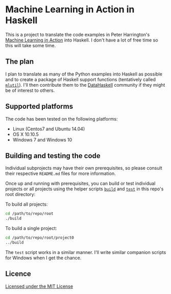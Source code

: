 # Machine Learning in Action in Haskell

This is a project to translate the code examples in Peter Harrington's [Machine Learning in Action][pbharrin] into Haskell. I don't have a lot of free time so this will take some time.

## The plan

I plan to translate as many of the Python examples into Haskell as possible and to create a package of Haskell support functions (tentatively called [`mlutil`][mlutil]). I'll then contribute them to the [DataHaskell][dh] community if they might be of interest to others.

## Supported platforms

The code has been tested on the following platforms:

* Linux (Centos7 and Ubuntu 14.04)
* OS X 10.10.5
* Windows 7 and Windows 10

## Building and testing the code

Individual subprojects may have their own prerequisites, so please consult their respective `README.md` files for more information.

Once up and running with prerequisites, you can build or test individual projects or all projects using the helper scripts [`build`][buildscript] and [`test`][testscript] in this repo's root directory:

To build all projects:

```bash
cd /path/to/repo/root
./build
```

To build a single project:

```bash
cd /path/to/repo/root/project0
../build
```

The `test` script works in a similar manner. I'll write similar companion scripts for Windows when I get the chance.

## Licence

[Licensed under the MIT License][licence]

[buildscript]: build
[dh]: https://github.com/datahaskell
[licence]: LICENSE
[mlutil]: mlutil/README.md
[pbharrin]: https://github.com/pbharrin/machinelearninginaction
[testscript]: test
